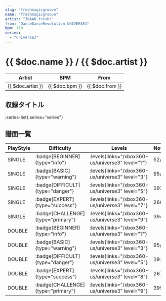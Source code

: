 ```yaml
---
slug: "freshmagicgroove"
name: "freshmagicgroove"
artist: "IKAAN.fresh!"
from: "DanceDanceRevolution UNIVERSE3"
bpm: 110
series:
  - "universe3"
---
```


# {{ $doc.name }} / {{ $doc.artist }}

|Artist|BPM|From|
|------|---|----|
|{{ $doc.artist }}|{{ $doc.bpm }}|{{ $doc.from }}|

## 収録タイトル

:series-list{:series="series"}

## 譜面一覧

|PlayStyle|Difficulty|Levels|Notes|Movie|
|---------|----------|------|-----|-----|
|SINGLE| :badge[BEGINNER]{type="info"}| :levels{links="/xbox360-us/universe3" level="?"}|52/0||
|SINGLE| :badge[BASIC]{type="warning"}| :levels{links="/xbox360-us/universe3" level="3"}|95/2||
|SINGLE| :badge[DIFFICULT]{type="danger"}| :levels{links="/xbox360-us/universe3" level="5"}|192/4||
|SINGLE| :badge[EXPERT]{type="success"}| :levels{links="/xbox360-us/universe3" level="7"}|260/5||
|SINGLE| :badge[CHALLENGE]{type="primary"}| :levels{links="/xbox360-us/universe3" level="9"}|394/2||
|DOUBLE| :badge[BEGINNER]{type="info"}| :levels{links="/xbox360-us/universe3" level="?"}|||
|DOUBLE| :badge[BASIC]{type="warning"}| :levels{links="/xbox360-us/universe3" level="3"}|95/2||
|DOUBLE| :badge[DIFFICULT]{type="danger"}| :levels{links="/xbox360-us/universe3" level="5"}|191/4||
|DOUBLE| :badge[EXPERT]{type="success"}| :levels{links="/xbox360-us/universe3" level="8"}|267/5||
|DOUBLE| :badge[CHALLENGE]{type="primary"}| :levels{links="/xbox360-us/universe3" level="9"}|395/2||
